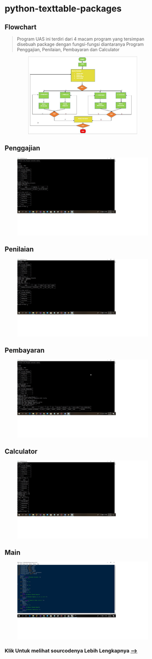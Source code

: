 # python-texttable-packages
## Flowchart
>Program UAS ini terdiri dari 4 macam program yang tersimpan disebuah package dengan fungsi-fungsi diantaranya Program Penggajian, Penilaian, Pembayaran dan Calculator

<p align="center">
  <img src="https://github.com/B4mzMutt/python-texttable-packages/blob/master/flowchart.jpg"widht="450" height="250" />
</p>

## Penggajian
<p align="center">
  <img src="https://github.com/B4mzMutt/python-texttable-packages/blob/master/gaji.jpg"widht="450" height="250" />
</p>

## Penilaian
<p align="center">
  <img src="https://github.com/B4mzMutt/python-texttable-packages/blob/master/nilai.jpg"widht="450" height="250" />
</p>

## Pembayaran
<p align="center">
  <img src="https://github.com/B4mzMutt/python-texttable-packages/blob/master/cmd.jpg"widht="450" height="250" />
</p>

## Calculator
<p align="center">
  <img src="https://github.com/B4mzMutt/python-texttable-packages/blob/master/cal.jpg"widht="450" height="250" />
</p>

## Main
<p align="center">
  <img src="https://github.com/B4mzMutt/python-texttable-packages/blob/master/main.jpg"widht="450" height="250" />
</p>

### Klik Untuk melihat sourcodenya Lebih Lengkapnya [--> ](https://github.com/B4mzMutt/python-texttable-packages/blob/master/Program)
